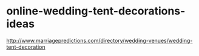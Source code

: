 # online-wedding-tent-decorations-ideas
http://www.marriagepredictions.com/directory/wedding-venues/wedding-tent-decoration
